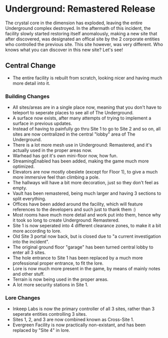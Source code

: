 # Underground: Remastered Release

The crystal core in the dimension has exploded, leaving the entire Underground complex destroyed. In the aftermath of this incident, the facility slowly started restoring itself anomalously, making a new site that after discovered, was designated an offical site by the 2 corporate entities who controlled the previous site. This site however, was very different. Who knows what you can discover in this new site? Let's see!

## Central Change
- The entire facility is rebuilt from scratch, looking nicer and having much more detail into it.

### Building Changes
- All sites/areas are in a single place now, meaning that you don't have to teleport to seperate places to see all of The Underground.
- A surface now exists, after many attempts of trying to implement a surface in previous updates.
- Instead of having to painfully go thru Site 1 to go to Site 2 and so on, all sites are now centralized in the central "lobby" area of The Underground.
- There is a lot more mesh use in Underground: Remastered, and it's actually used in the proper areas now.
- Warhead has got it's own mini-floor now, how fun.
- StreamingEnabled has been added, making the game much more optimized.
- Elevators are now mostly obeslete (except for Floor 1), to give a much more immersive feel than climbing a pole.
- The hallways will have a bit more decoration, just so they don't feel as empty.
- Vault has been remastered, being much larger and having 3 sections to split everything.
- Offices have been added around the facility, which will feature references to the developers and such just to thank them :)
- Most rooms have much more detail and work put into them, hence why it took so long to create Underground: Remastered.
- Site 1 is now seperated into 4 different clearance zones, to make it a bit more according to lore.
- Old Site 3 portal now back, but is closed due to "a current investigation into the incident".
- The original ground floor "garage" has been turned central lobby to enter all 3 sites.
- The hole entrance to Site 1 has been replaced by a much more professional proper entrance, to fit the lore.
- Lore is now much more present in the game, by means of mainly notes and other stuff.
- Terrain is now being used in the proper areas.
- A lot more security stations in Site 1.

### Lore Changes
- Inkeep Labs is now the primary controller of all 3 sites, rather than 3 seperate entities controlling 3 sites.
- Sites 1, 2, and 3 are now combined known as Cross-Site 1.
- Evergreen Facility is now practically non-existant, and has been replaced by "Site 4" in lore.
